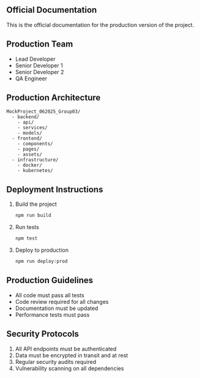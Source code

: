 ## Official Documentation
This is the official documentation for the production version of the project.

## Production Team
- Lead Developer
- Senior Developer 1
- Senior Developer 2
- QA Engineer

## Production Architecture
```
MockProject_062025_Group03/
  - backend/
    - api/
    - services/
    - models/
  - frontend/
    - components/
    - pages/
    - assets/
  - infrastructure/
    - docker/
    - kubernetes/
```

## Deployment Instructions
1. Build the project
   ```bash
   npm run build
   ```
2. Run tests
   ```bash
   npm test
   ```
3. Deploy to production
   ```bash
   npm run deploy:prod
   ```

## Production Guidelines
- All code must pass all tests
- Code review required for all changes
- Documentation must be updated
- Performance tests must pass

## Security Protocols
1. All API endpoints must be authenticated
2. Data must be encrypted in transit and at rest
3. Regular security audits required
4. Vulnerability scanning on all dependencies
